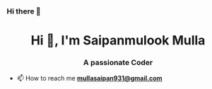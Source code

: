 ### Hi there 👋

<h1 align="center">Hi 👋, I'm Saipanmulook Mulla</h1>
<h3 align="center">A passionate Coder </h3>

- 📫 How to reach me **mullasaipan931@gmail.com**



